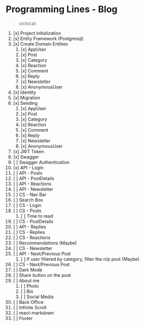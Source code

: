 # Programming Lines - Blog

> :octocat:

1. [x] Project initialization
2. [x] Entity Framework (Postgresql)
3. [x] Create Domain Entities
   1. [x]  AppUser
   2. [x]  Post
   3. [x]  Category
   4. [x]  Reaction
   5. [x]  Comment
   6. [x]  Reply
   7. [x]  Newsletter
   8. [x]  AnonymousUser
4. [x] Identity
5. [x] Migration
6. [x] Seeding
   1. [x]  AppUser
   2. [x]  Post
   3. [x]  Category
   4. [x]  Reaction
   5. [x]  Comment
   6. [x]  Reply
   7. [x]  Newsletter
   8. [x]  AnonymousUser
7. [x] JWT Token
8. [x] Swagger
9. [ ] Swagger Authentication
10. [x] API - Login
11. [ ] API - Posts
12. [ ] API - PostDetails
13. [ ] API - Reactions
14. [ ] API - Newsletter
15. [ ] CS - Nav Bar
16. [ ] Search Box
17. [ ] CS - Login  
18. [ ] CS - Posts
    1.  [ ] Time to read
19. [ ] CS - PostDetails
20. [ ] API - Replies
21. [ ] CS - Replies
22. [ ] CS - Reactions
23. [ ] Recommendations (Maybe)
24. [ ] CS - Newsletter
25. [ ] API - Next/Previous Post
    1.  [ ] If user filtered by category, filter the n/p post (Maybe)
26. [ ] CS - Next/Previous Post
27. [ ] Dark Mode
28. [ ] Share button on the post
29. [ ] About me
    1.  [ ] Photo
    2.  [ ] Bio
    3.  [ ] Social Media
30. [ ] Back Office
31. [ ] Infinite Scroll
32. [ ] react-markdown
33. [ ] Footer
